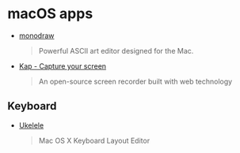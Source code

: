 # macOS apps

- [monodraw](https://monodraw.helftone.com/)

  > Powerful ASCII art editor designed for the Mac.

- [Kap - Capture your screen](https://getkap.co/)
  > An open-source screen recorder built with web technology

## Keyboard

- [Ukelele](http://scripts.sil.org/ukelele)
  > Mac OS X Keyboard Layout Editor

